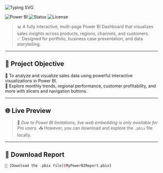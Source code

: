 ![Typing SVG](https://readme-typing-svg.demolab.com?font=Montserrat&weight=800&size=32&pause=1000&center=true&vCenter=true&width=800&lines=📊+Sales+Performance+Dashboard;🚀+Power+BI+Project;📈+Interactive+Insights+%26+Analysis)



![Power BI](https://img.shields.io/badge/Made%20With-Power%20BI-yellow?style=for-the-badge&logo=powerbi)
![Status](https://img.shields.io/badge/Status-Completed-brightgreen?style=for-the-badge)
![License](https://img.shields.io/badge/License-MIT-blue?style=for-the-badge)

> 📊 A fully interactive, multi-page Power BI Dashboard that visualizes sales insights across products, regions, channels, and customers.  
> ✅ Designed for portfolio, business case presentation, and data storytelling.

---

## 🎯 Project Objective

📌 To analyze and visualize sales data using powerful interactive visualizations in Power BI.  
📌 Explore monthly trends, regional performance, customer profitability, and more with slicers and navigation buttons.

---

## 🌐 Live Preview

> 🚫 *Due to Power BI limitations, live web embedding is only available for Pro users.*
> 📥 However, you can download and explore the `.pbix` file locally.

---

## 📁 Download Report

```bash
📎 [Download the .pbix file](MyPowerBIReport.pbix)
